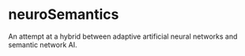 neuroSemantics
==============

An attempt at a hybrid between adaptive artificial neural networks and semantic network AI.


